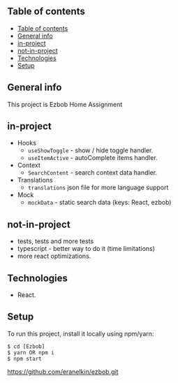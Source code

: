 ## Table of contents

- [Table of contents](#table-of-contents)
- [General info](#general-info)
- [in-project](#in-project)
- [not-in-project](#not-in-project)
- [Technologies](#technologies)
- [Setup](#setup)

## General info

This project is Ezbob Home Assignment

## in-project

- Hooks
  - `useShowToggle` - show / hide toggle handler.
  - `useItemActive` - autoComplete items handler.
- Context
  - `SearchContent` - search context data handler.
- Translations
  - `translations` json file for more language support
- Mock
  - `mockData` - static search data (keys: React, ezbob)

## not-in-project

- tests, tests and more tests
- typescript - better way to do it (time limitations)
- more react optimizations.

## Technologies

- React.

## Setup

To run this project, install it locally using npm/yarn:

```
$ cd [Ezbob]
$ yarn OR npm i
$ npm start
```

https://github.com/eranelkin/ezbob.git
